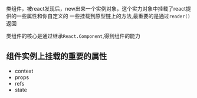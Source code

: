 类组件，被react发现后，new出来一个实例对象，这个实力对象中挂载了react提供的一些属性和你自定义的 一些挂载到原型链上的方法,最重要的是通过`reader()`返回

类组件的核心是通过继承`React.Component`,得到组件的能力

## 组件实例上挂载的重要的属性
- context
- props
- refs
- state
